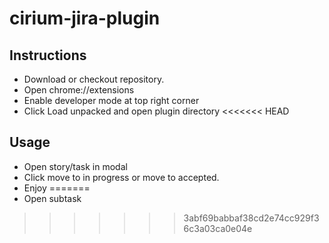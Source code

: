 # cirium-jira-plugin


## Instructions

- Download or checkout repository. 
- Open chrome://extensions
- Enable developer mode at top right corner
- Click Load unpacked and open plugin directory
<<<<<<< HEAD

## Usage
- Open story/task in modal
- Click move to in progress or move to accepted.
- Enjoy
=======
- Open subtask
>>>>>>> 3abf69babbaf38cd2e74cc929f36c3a03ca0e04e
